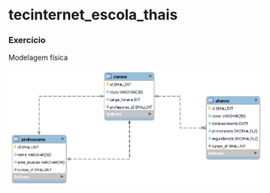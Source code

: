 # tecinternet_escola_thais

### Exercício
Modelagem física

!["Banco de dados de uma escola"](exercicio-escola.png)